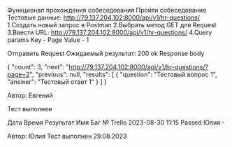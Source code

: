Функционал прохождения собеседования
Пройти собеседование
Тестовые данные: http://79.137.204.102:8000/api/v1/hr-questions/
1.Создать новый запрос в Postman
2.Выбрать метод GET для Request
3.Ввести URL: http://79.137.204.102:8000/api/v1/hr-questions/
4.Query params 
Key - Page
Value - 1


Отправить Request
Ожидаемый результат: 200 ok
Response body

{
  "count": 3,
  "next": "http://79.137.204.102:8000/api/v1/hr-questions/?page=2",
  "previous": null,
  "results": [
    {
      "question": "Тестовый вопрос 1",
      "answer": "Тестовый ответ 1"
    }
  ]
}

Автор: Евгений

Тест выполнен

Дата	Время	Результат	Имя	Баг № Trello
2023-08-30	11:15	Passed	Юлия	-

Автор: Юлия
Тест выполнен
29.08.2023
